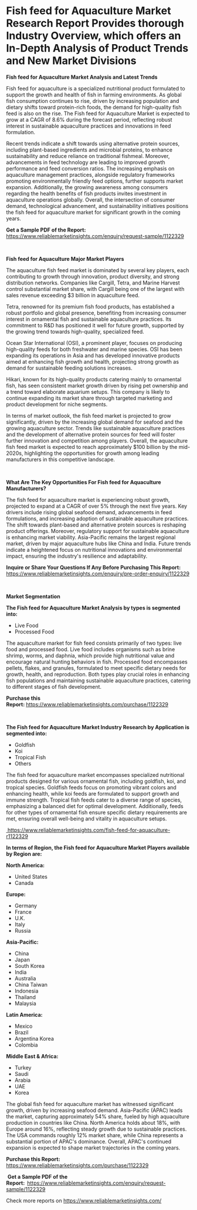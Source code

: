 <p><h1>Fish feed for Aquaculture Market Research Report Provides thorough Industry Overview, which offers an In-Depth Analysis of Product Trends and New Market Divisions</h1></p><p><strong>Fish feed for Aquaculture Market Analysis and Latest Trends</strong></p>
<p><p>Fish feed for aquaculture is a specialized nutritional product formulated to support the growth and health of fish in farming environments. As global fish consumption continues to rise, driven by increasing population and dietary shifts toward protein-rich foods, the demand for high-quality fish feed is also on the rise. The Fish feed for Aquaculture Market is expected to grow at a CAGR of 8.6% during the forecast period, reflecting robust interest in sustainable aquaculture practices and innovations in feed formulation.</p><p>Recent trends indicate a shift towards using alternative protein sources, including plant-based ingredients and microbial proteins, to enhance sustainability and reduce reliance on traditional fishmeal. Moreover, advancements in feed technology are leading to improved growth performance and feed conversion ratios. The increasing emphasis on aquaculture management practices, alongside regulatory frameworks promoting environmentally friendly feed options, further supports market expansion. Additionally, the growing awareness among consumers regarding the health benefits of fish products invites investment in aquaculture operations globally. Overall, the intersection of consumer demand, technological advancement, and sustainability initiatives positions the fish feed for aquaculture market for significant growth in the coming years.</p></p>
<p><strong>Get a Sample PDF of the Report:&nbsp;</strong> <a href="https://www.reliablemarketinsights.com/enquiry/request-sample/1122329?utm_campaign=2217&utm_medium=2&utm_source=Github&utm_content=ia&utm_term=10022025&utm_id=fish-feed-for-aquaculture">https://www.reliablemarketinsights.com/enquiry/request-sample/1122329</a></p>
<p>&nbsp;</p>
<p><strong>Fish feed for Aquaculture Major Market Players</strong></p>
<p><p>The aquaculture fish feed market is dominated by several key players, each contributing to growth through innovation, product diversity, and strong distribution networks. Companies like Cargill, Tetra, and Marine Harvest control substantial market share, with Cargill being one of the largest with sales revenue exceeding $3 billion in aquaculture feed.</p><p>Tetra, renowned for its premium fish food products, has established a robust portfolio and global presence, benefiting from increasing consumer interest in ornamental fish and sustainable aquaculture practices. Its commitment to R&D has positioned it well for future growth, supported by the growing trend towards high-quality, specialized feed.</p><p>Ocean Star International (OSI), a prominent player, focuses on producing high-quality feeds for both freshwater and marine species. OSI has been expanding its operations in Asia and has developed innovative products aimed at enhancing fish growth and health, projecting strong growth as demand for sustainable feeding solutions increases.</p><p>Hikari, known for its high-quality products catering mainly to ornamental fish, has seen consistent market growth driven by rising pet ownership and a trend toward elaborate aquarium setups. This company is likely to continue expanding its market share through targeted marketing and product development for niche segments.</p><p>In terms of market outlook, the fish feed market is projected to grow significantly, driven by the increasing global demand for seafood and the growing aquaculture sector. Trends like sustainable aquaculture practices and the development of alternative protein sources for feed will foster further innovation and competition among players. Overall, the aquaculture fish feed market is expected to reach approximately $100 billion by the mid-2020s, highlighting the opportunities for growth among leading manufacturers in this competitive landscape.</p></p>
<p>&nbsp;</p>
<p><strong>What Are The Key Opportunities For Fish feed for Aquaculture Manufacturers?</strong></p>
<p><p>The fish feed for aquaculture market is experiencing robust growth, projected to expand at a CAGR of over 5% through the next five years. Key drivers include rising global seafood demand, advancements in feed formulations, and increasing adoption of sustainable aquaculture practices. The shift towards plant-based and alternative protein sources is reshaping product offerings. Moreover, regulatory support for sustainable aquaculture is enhancing market viability. Asia-Pacific remains the largest regional market, driven by major aquaculture hubs like China and India. Future trends indicate a heightened focus on nutritional innovations and environmental impact, ensuring the industry's resilience and adaptability.</p></p>
<p><strong>Inquire or Share Your Questions If Any Before Purchasing This Report:</strong> <a href="https://www.reliablemarketinsights.com/enquiry/pre-order-enquiry/1122329?utm_campaign=2217&utm_medium=2&utm_source=Github&utm_content=ia&utm_term=10022025&utm_id=fish-feed-for-aquaculture">https://www.reliablemarketinsights.com/enquiry/pre-order-enquiry/1122329</a></p>
<p>&nbsp;</p>
<p><strong>Market Segmentation</strong></p>
<p><strong>The Fish feed for Aquaculture Market Analysis by types is segmented into:</strong></p>
<p><ul><li>Live Food</li><li>Processed Food</li></ul></p>
<p><p>The aquaculture market for fish feed consists primarily of two types: live food and processed food. Live food includes organisms such as brine shrimp, worms, and daphnia, which provide high nutritional value and encourage natural hunting behaviors in fish. Processed food encompasses pellets, flakes, and granules, formulated to meet specific dietary needs for growth, health, and reproduction. Both types play crucial roles in enhancing fish populations and maintaining sustainable aquaculture practices, catering to different stages of fish development.</p></p>
<p><strong>Purchase this Report:&nbsp;</strong><a href="https://www.reliablemarketinsights.com/purchase/1122329?utm_campaign=2217&utm_medium=2&utm_source=Github&utm_content=ia&utm_term=10022025&utm_id=fish-feed-for-aquaculture">https://www.reliablemarketinsights.com/purchase/1122329</a></p>
<p>&nbsp;</p>
<p><strong>The Fish feed for Aquaculture Market Industry Research by Application is segmented into:</strong></p>
<p><ul><li>Goldfish</li><li>Koi</li><li>Tropical Fish</li><li>Others</li></ul></p>
<p><p>The fish feed for aquaculture market encompasses specialized nutritional products designed for various ornamental fish, including goldfish, koi, and tropical species. Goldfish feeds focus on promoting vibrant colors and enhancing health, while koi feeds are formulated to support growth and immune strength. Tropical fish feeds cater to a diverse range of species, emphasizing a balanced diet for optimal development. Additionally, feeds for other types of ornamental fish ensure specific dietary requirements are met, ensuring overall well-being and vitality in aquaculture setups.</p></p>
<p><a href="https://www.reliablemarketinsights.com/fish-feed-for-aquaculture-r1122329?utm_campaign=2217&utm_medium=2&utm_source=Github&utm_content=ia&utm_term=10022025&utm_id=fish-feed-for-aquaculture">&nbsp;https://www.reliablemarketinsights.com/fish-feed-for-aquaculture-r1122329</a></p>
<p><strong>In terms of Region, the Fish feed for Aquaculture Market Players available by Region are:</strong></p>
<p>
    <p> <strong> North America: </strong>
        <ul>
            <li>United States</li>
            <li>Canada</li>
        </ul>
        </p> 
    <p> <strong> Europe: </strong>
        <ul>
            <li>Germany</li>
            <li>France</li>
            <li>U.K.</li>
            <li>Italy</li>
            <li>Russia</li>
        </ul>
        </p> 
    <p> <strong> Asia-Pacific: </strong>
        <ul>
            <li>China</li>
            <li>Japan</li>
            <li>South Korea</li>
            <li>India</li>
            <li>Australia</li>
            <li>China Taiwan</li>
            <li>Indonesia</li>
            <li>Thailand</li>
            <li>Malaysia</li>
        </ul>
        </p> 
    <p> <strong> Latin America: </strong>
        <ul>
            <li>Mexico</li>
            <li>Brazil</li>
            <li>Argentina Korea</li>
            <li>Colombia</li>
        </ul>
        </p> 
    <p> <strong> Middle East & Africa: </strong>
        <ul>
            <li>Turkey</li>
            <li>Saudi</li>
            <li>Arabia</li>
            <li>UAE</li>
            <li>Korea</li>
        </ul>
    </p>
    </p>
<p><p>The global fish feed for aquaculture market has witnessed significant growth, driven by increasing seafood demand. Asia-Pacific (APAC) leads the market, capturing approximately 54% share, fueled by high aquaculture production in countries like China. North America holds about 18%, with Europe around 16%, reflecting steady growth due to sustainable practices. The USA commands roughly 12% market share, while China represents a substantial portion of APAC's dominance. Overall, APAC's continued expansion is expected to shape market trajectories in the coming years.</p></p>
<p><strong>Purchase this Report: </strong><a href="https://www.reliablemarketinsights.com/purchase/1122329?utm_campaign=2217&utm_medium=2&utm_source=Github&utm_content=ia&utm_term=10022025&utm_id=fish-feed-for-aquaculture">https://www.reliablemarketinsights.com/purchase/1122329</a></p>
<p>&nbsp;<strong>Get a Sample PDF of the Report:&nbsp;&nbsp;</strong><a href="https://www.reliablemarketinsights.com/enquiry/request-sample/1122329?utm_campaign=2217&utm_medium=2&utm_source=Github&utm_content=ia&utm_term=10022025&utm_id=fish-feed-for-aquaculture">https://www.reliablemarketinsights.com/enquiry/request-sample/1122329</a></p>
<p><strong></strong></p>
<p>Check more reports on <a href="https://www.reliablemarketinsights.com/?utm_campaign=2217&utm_medium=2&utm_source=Github&utm_content=ia&utm_term=10022025&utm_id=fish-feed-for-aquaculture">https://www.reliablemarketinsights.com/</a></p>